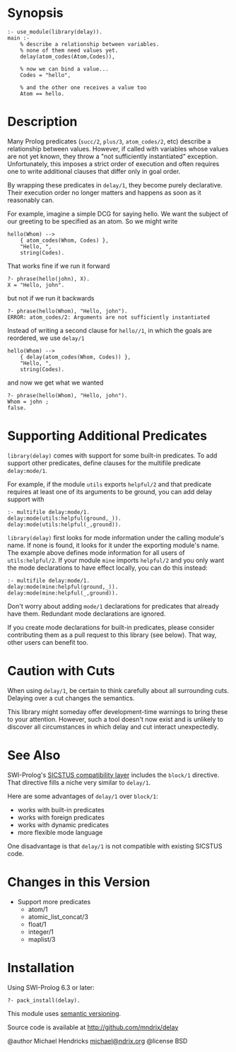 # Synopsis

    :- use_module(library(delay)).
    main :-
        % describe a relationship between variables.
        % none of them need values yet.
        delay(atom_codes(Atom,Codes)),
        
        % now we can bind a value...
        Codes = "hello",
        
        % and the other one receives a value too
        Atom == hello.

# Description

Many Prolog predicates (`succ/2`, `plus/3`, `atom_codes/2`, etc) describe a
relationship between values.  However, if called with variables whose values
are not yet known, they throw a "not sufficiently instantiated" exception.
Unfortunately, this imposes a strict order of execution and often requires one
to write additional clauses that differ only in goal order.

By wrapping these predicates in `delay/1`, they become purely declarative.
Their execution order no longer matters and happens as soon as it reasonably
can.

For example, imagine a simple DCG for saying hello.  We want the subject of
our greeting to be specified as an atom.  So we might write

    hello(Whom) -->
        { atom_codes(Whom, Codes) },
        "Hello, ",
        string(Codes).

That works fine if we run it forward

    ?- phrase(hello(john), X).
    X = "Hello, john".

but not if we run it backwards

    ?- phrase(hello(Whom), "Hello, john").
    ERROR: atom_codes/2: Arguments are not sufficiently instantiated

Instead of writing a second clause for `hello//1`, in which the goals are
reordered, we use `delay/1`

    hello(Whom) -->
        { delay(atom_codes(Whom, Codes)) },
        "Hello, ",
        string(Codes).

and now we get what we wanted

    ?- phrase(hello(Whom), "Hello, john").
    Whom = john ;
    false.

# Supporting Additional Predicates

`library(delay)` comes with support for some built-in predicates.  To
add support other predicates, define clauses for the multifile
predicate `delay:mode/1`.

For example, if the module `utils` exports `helpful/2` and that
predicate requires at least one of its arguments to be ground, you can
add delay support with

    :- multifile delay:mode/1.
    delay:mode(utils:helpful(ground,_)).
    delay:mode(utils:helpful(_,ground)).

`library(delay)` first looks for mode information under the calling
module's name.  If none is found, it looks for it under the exporting
module's name.  The example above defines mode information for all
users of `utils:helpful/2`.  If your module `mine` imports `helpful/2`
and you only want the mode declarations to have effect locally, you
can do this instead:

    :- multifile delay:mode/1.
    delay:mode(mine:helpful(ground,_)).
    delay:mode(mine:helpful(_,ground)).

Don't worry about adding `mode/1` declarations for predicates that
already have them.  Redundant mode declarations are ignored.

If you create mode declarations for built-in predicates, please
consider contributing them as a pull request to this library (see
below).  That way, other users can benefit too.

# Caution with Cuts

When using `delay/1`, be certain to think carefully about all
surrounding cuts.  Delaying over a cut changes the semantics.

This library might someday offer development-time warnings to bring
these to your attention. However, such a tool doesn't now exist and is
unlikely to discover all circumstances in which delay and cut interact
unexpectedly.

# See Also

SWI-Prolog's [SICSTUS compatibility
layer](http://www.swi-prolog.org/pldoc/doc/swi/library/dialect/sicstus.pl)
includes the `block/1` directive.  That directive fills a niche very similar to `delay/1`.

Here are some advantages of `delay/1` over `block/1`:

  * works with built-in predicates
  * works with foreign predicates
  * works with dynamic predicates
  * more flexible mode language

One disadvantage is that `delay/1` is not compatible with existing SICSTUS
code.

# Changes in this Version

  * Support more predicates
    * atom/1
    * atomic_list_concat/3
    * float/1
    * integer/1
    * maplist/3

# Installation

Using SWI-Prolog 6.3 or later:

    ?- pack_install(delay).

This module uses [semantic versioning](http://semver.org/).

Source code is available at http://github.com/mndrix/delay


@author Michael Hendricks <michael@ndrix.org>
@license BSD
